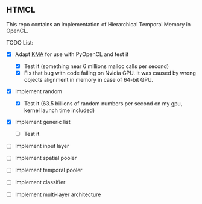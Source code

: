 ## HTMCL

This repo contains an implementation of Hierarchical Temporal Memory in OpenCL.

TODO List:
- [x] Adapt [KMA](https://github.com/RSpliet/KMA) for use with PyOpenCL and test it
    - [x] Test it (something near 6 millions malloc calls per second)
    - [x] Fix that bug with code failing on Nvidia GPU. It was caused by wrong objects alignment in memory in case of 64-bit GPU.
- [x] Implement random
    - [x] Test it (63.5 billions of random numbers per second on my gpu, kernel launch time included)
- [x] Implement generic list
    - [ ] Test it
- [ ] Implement input layer
- [ ] Implement spatial pooler
- [ ] Implement temporal pooler
- [ ] Implement classifier
- [ ] Implement multi-layer architecture

